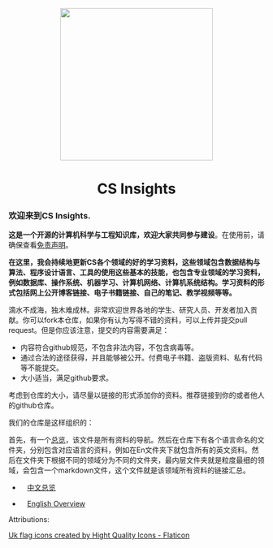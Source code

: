 <p align="center">
    <img src="https://cdn.pixabay.com/photo/2017/03/16/20/44/galaxy-2150186_1280.png" width="300px" align="center">
    <h1 align="center">
        CS Insights
	</h1>
</p>

### 欢迎来到CS Insights.

**这是一个开源的计算机科学与工程知识库，欢迎大家共同参与建设**。在使用前，请确保查看[免责声明](./docs/免责声明.md)。

**在这里，我会持续地更新CS各个领域的好的学习资料，这些领域包含数据结构与算法、程序设计语言、工具的使用这些基本的技能，也包含专业领域的学习资料，例如数据库、操作系统、机器学习、计算机网络、计算机系统结构。学习资料的形式包括网上公开博客链接、电子书籍链接、自己的笔记、教学视频等等。**

滴水不成海，独木难成林。非常欢迎世界各地的学生、研究人员、开发者加入贡献。你可以fork本仓库，如果你有认为写得不错的资料，可以上传并提交pull request。但是你应该注意，提交的内容需要满足：

- 内容符合github规范，不包含非法内容，不包含病毒等。
- 通过合法的途径获得，并且能够被公开。付费电子书籍、盗版资料、私有代码等不能提交。
- 大小适当，满足github要求。

考虑到仓库的大小，请尽量以链接的形式添加你的资料。推荐链接到你的或者他人的github仓库。

我们的仓库是这样组织的：

首先，有一个[总览](overview.md)，该文件是所有资料的导航。然后在仓库下有各个语言命名的文件夹，分别包含对应语言的资料，例如在En文件夹下就包含所有的英文资料。然后在文件夹下根据不同的领域分为不同的文件夹，最内层文件夹就是粒度最细的领域，会包含一个markdown文件，这个文件就是该领域所有资料的链接汇总。

- <a href="./Ch/overview-ch.md"><img src="https://cdn-icons-png.flaticon.com/128/197/197375.png" width="13"/>中文总览</a>

- <a href="./En/overview-en.md"><img src="https://cdn-icons-png.flaticon.com/128/9906/9906532.png" width="13"/>English Overview</a>

Attributions:

<a href="https://www.flaticon.com/free-icons/uk-flag" title="uk flag icons">Uk flag icons created by Hight Quality Icons - Flaticon</a>

